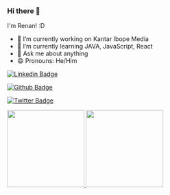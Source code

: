 
### Hi there 👋

I'm Renan! :D

<div align="left">

- 🔭 I’m currently working on Kantar Ibope Media
- 🌱 I’m currently learning JAVA, JavaScript, React
- 💬 Ask me about anything
- 😄 Pronouns: He/Him
 
 
[![Linkedin Badge](https://img.shields.io/badge/-LinkedIn-blue?style=flat-square&logo=Linkedin&logoColor=white&link=https://www.linkedin.com/in/renan-aguiar-b89366147/)](hhttps://www.linkedin.com/in/renan-aguiar-b89366147/)

[![Github Badge](https://img.shields.io/badge/-Github-000?style=flat-square&logo=Github&logoColor=white&link=https://github.com/rednand)](https://github.com/rednand)

[![Twitter Badge](https://img.shields.io/badge/-Twitter-1ca0f1?style=flat-square&labelColor=1ca0f1&logo=twitter&logoColor=white&link=https://twitter.com/hirenanaguiar)](https://twitter.com/hirenanaguiar)

</div>

 <div>
  <a href="https://github.com/rednand">
  <img height="180em" src="https://github-readme-stats.vercel.app/api?username=rednand&show_icons=true&theme=chartreuse-dark&include_all_commits=true&count_private=true"/>
  <img height="180em" src="https://github-readme-stats.vercel.app/api/top-langs/?username=rednand&layout=compact&langs_count=7&theme=chartreuse-dark"/>
</div>


